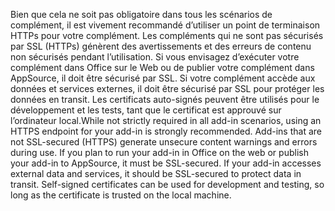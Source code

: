 <span data-ttu-id="a8aad-p101">Bien que cela ne soit pas obligatoire dans tous les scénarios de complément, il est vivement recommandé d’utiliser un point de terminaison HTTPs pour votre complément. Les compléments qui ne sont pas sécurisés par SSL (HTTPs) génèrent des avertissements et des erreurs de contenu non sécurisés pendant l’utilisation. Si vous envisagez d’exécuter votre complément dans Office sur le Web ou de publier votre complément dans AppSource, il doit être sécurisé par SSL. Si votre complément accède aux données et services externes, il doit être sécurisé par SSL pour protéger les données en transit. Les certificats auto-signés peuvent être utilisés pour le développement et les tests, tant que le certificat est approuvé sur l’ordinateur local.</span><span class="sxs-lookup"><span data-stu-id="a8aad-p101">While not strictly required in all add-in scenarios, using an HTTPS endpoint for your add-in is strongly recommended. Add-ins that are not SSL-secured (HTTPS) generate unsecure content warnings and errors during use. If you plan to run your add-in in Office on the web or publish your add-in to AppSource, it must be SSL-secured. If your add-in accesses external data and services, it should be SSL-secured to protect data in transit. Self-signed certificates can be used for development and testing, so long as the certificate is trusted on the local machine.</span></span>

